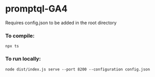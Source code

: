 # promptql-GA4

Requires config.json to be added in the root directory

### To compile:
 `npx ts`


### To run locally:
 `node dist/index.js serve --port 8200 --configuration config.json`
